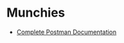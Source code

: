 # Munchies

- [Complete Postman Documentation](https://documenter.getpostman.com/view/34659780/2sA3duFshm)
